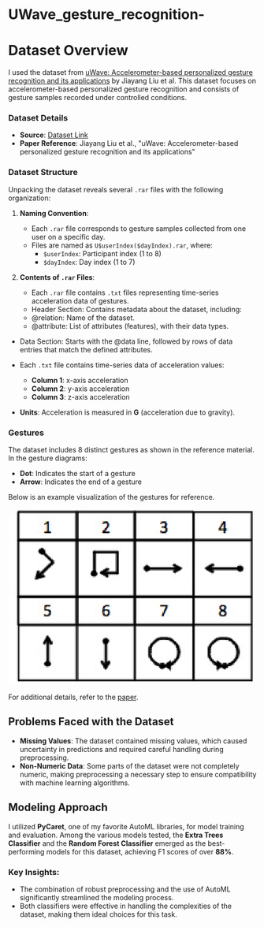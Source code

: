 # UWave_gesture_recognition-

# Dataset Overview

I used the dataset from [uWave: Accelerometer-based personalized gesture recognition and its applications](https://www.yecl.org/publications/liu09percom.pdf) by Jiayang Liu et al. This dataset focuses on accelerometer-based personalized gesture recognition and consists of gesture samples recorded under controlled conditions.

### Dataset Details

- **Source**: [Dataset Link](https://www.yecl.org/publications/liu09percom.pdf)
- **Paper Reference**: Jiayang Liu et al., "uWave: Accelerometer-based personalized gesture recognition and its applications"

### Dataset Structure

Unpacking the dataset reveals several `.rar` files with the following organization:

1. **Naming Convention**:
   - Each `.rar` file corresponds to gesture samples collected from one user on a specific day.
   - Files are named as `U$userIndex($dayIndex).rar`, where:
     - `$userIndex`: Participant index (1 to 8)
     - `$dayIndex`: Day index (1 to 7)

2. **Contents of `.rar` Files**:
   - Each `.rar` file contains `.txt` files representing time-series acceleration data of gestures.
   - Header Section: Contains metadata about the dataset, including:
   - @relation: Name of the dataset.
   - @attribute: List of attributes (features), with their data types.
   
  - Data Section: Starts with the @data line, followed by rows of data entries that match the defined attributes.

   - Each `.txt` file contains time-series data of acceleration values:
     - **Column 1**: x-axis acceleration
     - **Column 2**: y-axis acceleration
     - **Column 3**: z-axis acceleration
   - **Units**: Acceleration is measured in **G** (acceleration due to gravity).

### Gestures

The dataset includes 8 distinct gestures as shown in the reference material. In the gesture diagrams:
- **Dot**: Indicates the start of a gesture
- **Arrow**: Indicates the end of a gesture

Below is an example visualization of the gestures for reference.

![Gesture Representation](gesture.png)


For additional details, refer to the [paper](https://www.yecl.org/publications/liu09percom.pdf).

## Problems Faced with the Dataset

- **Missing Values**: The dataset contained missing values, which caused uncertainty in predictions and required careful handling during preprocessing.
- **Non-Numeric Data**: Some parts of the dataset were not completely numeric, making preprocessing a necessary step to ensure compatibility with machine learning algorithms.

## Modeling Approach

I utilized **PyCaret**, one of my favorite AutoML libraries, for model training and evaluation. Among the various models tested, the **Extra Trees Classifier** and the **Random Forest Classifier** emerged as the best-performing models for this dataset, achieving F1 scores of over **88%**.

### Key Insights:

- The combination of robust preprocessing and the use of AutoML significantly streamlined the modeling process.
- Both classifiers were effective in handling the complexities of the dataset, making them ideal choices for this task.
